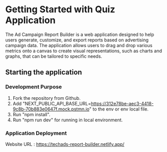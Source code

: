 # Getting Started with Quiz Application

The Ad Campaign Report Builder is a web application designed to help users generate, customize, and export reports based on advertising campaign data. The application allows users to drag and drop various metrics onto a canvas to create visual representations, such as charts and graphs, that can be tailored to specific needs.

## Starting the application

### Development Purpose

1. Fork the repository from Github.
2. Add "NEXT_PUBLIC_API_BASE_URL=https://312e78be-aec3-4418-9c8b-70b883e0647f.mock.pstmn.io"
   to the env or env local file.
3. Run "npm install".
4. Run "npm run dev" for running in local environment.

### Application Deployment

Website URL : https://techads-report-builder.netlify.app/
